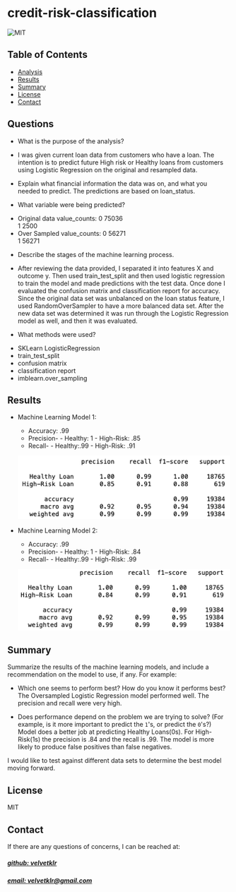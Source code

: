 # credit-risk-classification
![MIT](https://img.shields.io/badge/License%20-%20MIT%20-%20%234e8983)

## Table of Contents
- [Analysis](#questions)
- [Results](#results)
- [Summary](#summary)
- [License](#license)
- [Contact](#contact)

## Questions 
* What is the purpose of the analysis?
- I was given current loan data from customers who have a loan. The intention is to predict future High risk or Healthy loans from customers using Logistic Regression on the original and resampled data.

* Explain what financial information the data was on, and what you needed to predict.
The predictions are based on loan_status.

* What variable were being predicted?
- Original data value_counts:
    0    75036  
    1     2500  
- Over Sampled value_counts:
    0    56271  
    1    56271  

* Describe the stages of the machine learning process.
- After reviewing the data provided, I separated it into features X and outcome y. Then used train_test_split and then used logistic regression to train the model and made predictions with the test data. Once done I evaluated the confusion matrix and classification report for accuracy. 
Since the original data set was unbalanced on the loan status feature, I used RandomOverSampler to have a more balanced data set. After the new data set was determined it was run through the Logistic Regression model as well, and then it was evaluated. 

* What methods were used?
- SKLearn LogisticRegression
- train_test_split
- confusion matrix
- classification report
- imblearn.over_sampling

## Results
* Machine Learning Model 1:
  * Accuracy: .99
  * Precision-
        - Healthy: 1
        - High-Risk: .85
  * Recall-
        - Healthy:.99
        - High-Risk: .91
  
  ![Alt text](image-2.png)


* Machine Learning Model 2:
  * Accuracy: .99
  * Precision-
        - Healthy: 1 
        - High-Risk: .84
  * Recall-
        - Healthy:.99
        - High-Risk: .99

  ![Alt text](image-1.png)

## Summary
Summarize the results of the machine learning models, and include a recommendation on the model to use, if any. For example:
* Which one seems to perform best? How do you know it performs best?
    The Oversampled Logistic Regression model performed well. The precision and recall were very high. 

* Does performance depend on the problem we are trying to solve? (For example, is it more important to predict the `1`'s, or predict the `0`'s?)
    Model does a better job at predicting Healthy Loans(0s). For High-Risk(1s) the precision is .84 and the recall is .99. The model is more likely to produce false positives than false negatives. 

I would like to test against different data sets to determine the best model moving forward. 


## License
MIT

## Contact
If there are any questions of concerns, I can be reached at:
##### [github: velvetklr](https://github.com/velvetklr)
##### [email: velvetklr@gmail.com](mailto:velvetklr@gmail.com)
